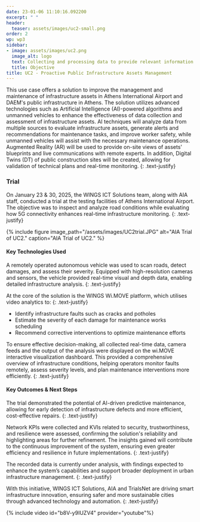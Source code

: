 ```yaml
---
date: 23-01-06 11:10:16.092200
excerpt: " "
header:
  teaser: assets/images/uc2-small.png
order: 2
wp: wp3
sidebar:
- image: assets/images/uc2.png
  image_alt: logo
  text: Collecting and processing data to provide relevant information about condition of public infrastracture, allowing proactive assets management.
  title: Objective
title: UC2 - Proactive Public Infrastructure Assets Management
---
```

This use case offers a solution to improve the management and maintenance of infrastructure assets in Athens International Airport and DAEM's public infrastructure in Athens. The solution utilizes advanced technologies such as Artificial Intelligence (AI)-powered algorithms and unmanned vehicles to enhance the effectiveness of data collection and assessment of infrastructure assets. AI techniques will analyze data from multiple sources to evaluate infrastructure assets, generate alerts and recommendations for maintenance tasks, and improve worker safety, while unmanned vehicles will assist with the necessary maintenance operations. Augmented Reality (AR) will be used to provide on-site views of assets' blueprints and live communications with remote experts. In addition, Digital Twins (DT) of public construction sites will be created, allowing for validation of technical plans and real-time monitoring.
{: .text-justify}

### Trial

On January 23 & 30, 2025, the WINGS ICT Solutions team, along with AIA staff, conducted a trial at the testing facilities of Athens International Airport. The objective was to inspect and analyze road conditions while evaluating how 5G connectivity enhances real-time infrastructure monitoring. 
{: .text-justify}

{% include figure image_path="/assets/images/UC2trial.JPG" alt="AIA Trial of UC2." caption="AIA Trial of UC2." %}


#### Key Technologies Used

A remotely operated autonomous vehicle was used to scan roads, detect damages, and assess their severity. Equipped with high-resolution cameras and sensors, the vehicle provided real-time visual and depth data, enabling detailed infrastructure analysis. 
{: .text-justify}

At the core of the solution is the WINGS Wi.MOVE platform, which utilises video analytics to: 
{: .text-justify}

- Identify infrastructure faults such as cracks and potholes 
- Estimate the severity of each damage for maintenance works scheduling 
- Recommend corrective interventions to optimize maintenance efforts

To ensure effective decision-making, all collected real-time data, camera feeds and the output of the analysis were displayed on the wi.MOVE interactive visualization dashboard. This provided a comprehensive overview of infrastructure conditions, helping operators monitor faults remotely, assess severity levels, and plan maintenance interventions more efficiently.
{: .text-justify}

#### Key Outcomes & Next Steps
The trial demonstrated the potential of AI-driven predictive maintenance, allowing for early detection of infrastructure defects and more efficient, cost-effective repairs. 
{: .text-justify}

Network KPIs were collected and KVIs related to security, trustworthiness, and resilience were assessed, confirming the solution's reliability and highlighting areas for further refinement. The insights gained will contribute to the continuous improvement of the system, ensuring even greater efficiency and resilience in future implementations. 
{: .text-justify}

The recorded data is currently under analysis, with findings expected to enhance the system’s capabilities and support broader deployment in urban infrastructure management. 
{: .text-justify}

With this initiative, WINGS ICT Solutions, AIA and TrialsNet are driving smart infrastructure innovation, ensuring safer and more sustainable cities through advanced technology and automation. 
{: .text-justify}

{% include video id="b8V-y9IUZV4" provider="youtube"%}
